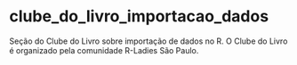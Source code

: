 # clube_do_livro_importacao_dados
Seção do Clube do Livro sobre importação de dados no R. O Clube do Livro é organizado pela comunidade R-Ladies São Paulo.
